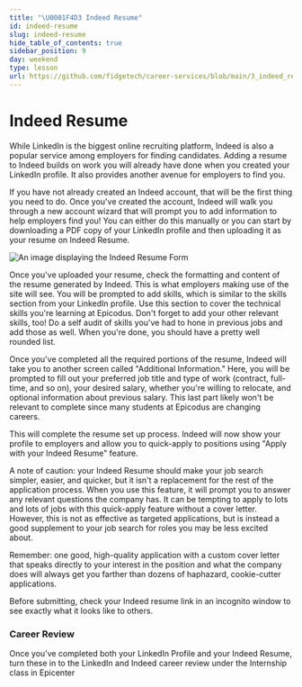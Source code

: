 ```yaml
---
title: "\U0001F4D3 Indeed Resume"
id: indeed-resume
slug: indeed-resume
hide_table_of_contents: true
sidebar_position: 9
day: weekend
type: lesson
url: https://github.com/fidgetech/career-services/blob/main/3_indeed_resume_classwork_new.md
---
```


# Indeed Resume
While LinkedIn is the biggest online recruiting platform, Indeed is also a popular service among employers for finding candidates. Adding a resume to Indeed builds on work you will already have done when you created your LinkedIn profile. It also provides another avenue for employers to find you.

If you have not already created an Indeed account, that will be the first thing you need to do. Once you've created the account, Indeed will walk you through a new account wizard that will prompt you to add information to help employers find you! You can either do this manually or you can start by downloading a PDF copy of your LinkedIn profile and then uploading it as your resume on Indeed Resume.

![An image displaying the Indeed Resume Form](https://learnhowtoprogram.s3.us-west-2.amazonaws.com/Soft+Skills+%26+Career+Prep/career-services-indeed-resume-form.png)

Once you've uploaded your resume, check the formatting and content of the resume generated by Indeed. This is what employers making use of the site will see. You will be prompted to add skills, which is similar to the skills section from your LinkedIn profile. Use this section to cover the technical skills you're learning at Epicodus. Don't forget to add your other relevant skills, too! Do a self audit of skills you've had to hone in previous jobs and add those as well. When you're done, you should have a pretty well rounded list. 

Once you've completed all the required portions of the resume, Indeed will take you to another screen called "Additional Information." Here, you will be prompted to fill out your preferred job title and type of work (contract, full-time, and so on), your desired salary, whether you're willing to relocate, and optional information about previous salary. This last part likely won't be relevant to complete since many students at Epicodus are changing careers.

This will complete the resume set up process. Indeed will now show your profile to employers and allow you to quick-apply to positions using "Apply with your Indeed Resume" feature.

A note of caution: your Indeed Resume should make your job search simpler, easier, and quicker, but it isn't a replacement for the rest of the application process. When you use this feature, it will prompt you to answer any relevant questions the company has. It can be tempting to apply to lots and lots of jobs with this quick-apply feature without a cover letter. However, this is not as effective as targeted applications, but is instead a good supplement to your job search for roles you may be less excited about.

Remember: one good, high-quality application with a custom cover letter that speaks directly to your interest in the position and what the company does will always get you farther than dozens of haphazard, cookie-cutter applications.

Before submitting, check your Indeed resume link in an incognito window to see exactly what it looks like to others.

### Career Review 

Once you’ve completed both your LinkedIn Profile and your Indeed Resume, turn these in to the LinkedIn and Indeed career review under the Internship class in Epicenter 
